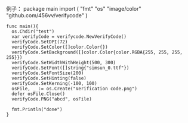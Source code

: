 例子：
    package main
    import (
      "fmt"
      "os"
      "image/color"
      "github.com/456vv/verifycode"
    )
    
    
    func main(){
      os.Chdir("test")
      var verifyCode = verifycode.NewVerifyCode()
      verifyCode.SetDPI(72)
      verifyCode.SetColor([]color.Color{})
      verifyCode.SetBackground([]color.Color{color.RGBA{255, 255, 255, 255}})
      verifyCode.SetWidthWithHeight(500, 300)
      verifyCode.SetFont([]string{"simsun_0.ttf"})
      verifyCode.SetFontSize(200)
      verifyCode.SetHinting(false)
      verifyCode.SetKerning(-100, 100)
      osFile, _ := os.Create("Verification code.png")
      defer osFile.Close()
      verifyCode.PNG("abcd", osFile)
      
      fmt.Println("done")
    }
